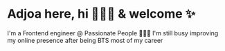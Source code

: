 # Adjoa here, hi 🙋🏽‍♀️ & welcome ✨
I'm a Frontend engineer @ Passionate People 👩🏽‍💻
I'm still busy improving my online presence after being BTS most of my career
